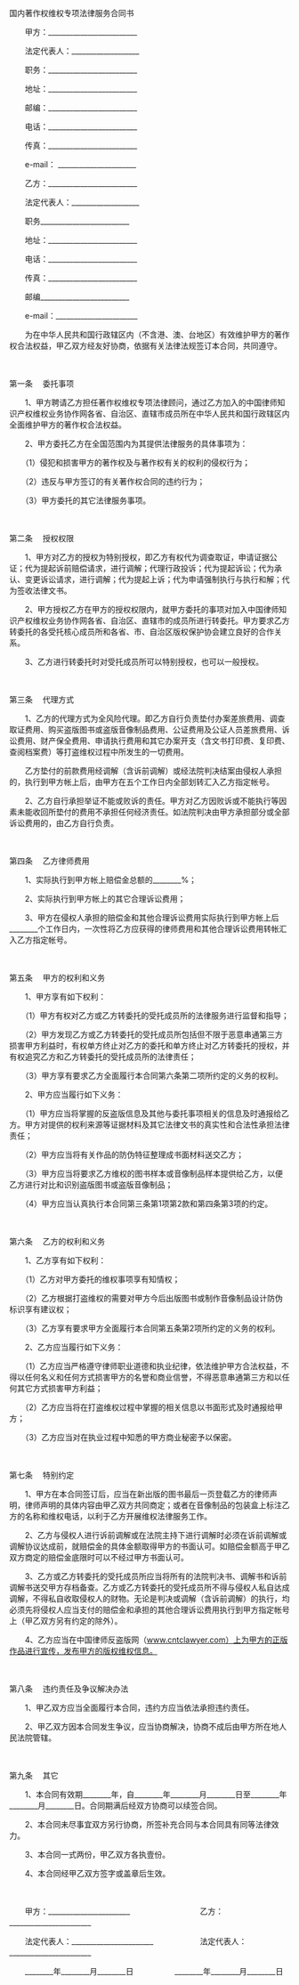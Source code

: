 



国内著作权维权专项法律服务合同书



 

　　甲方：_________________________

　　法定代表人：___________________　　　

　　职务：_________________________

　　地址：_________________________

　　邮编：_________________________

　　电话：_________________________　　　

　　传真：_________________________

　　e-mail： ______________________　　

　　乙方：_________________________

　　法定代表人：___________________　　　　

　　职务_________________________

　　地址：_________________________

　　电话：_________________________

　　传真：_________________________　　　　

　　邮编_________________________

　　e-mail：_______________________　　

　　为在中华人民共和国行政辖区内（不含港、澳、台地区）有效维护甲方的著作权合法权益，甲乙双方经友好协商，依据有关法律法规签订本合同，共同遵守。

　　

第一条
　委托事项　　

　　1、甲方聘请乙方担任著作权维权专项法律顾问，通过乙方加入的中国律师知识产权维权业务协作网各省、自治区、直辖市成员所在中华人民共和国行政辖区内全面维护甲方的著作权合法权益。

　　2、甲方委托乙方在全国范围内为其提供法律服务的具体事项为：

　　（1）侵犯和损害甲方的著作权及与著作权有关的权利的侵权行为；

　　（2）违反与甲方签订的有关著作权合同的违约行为；

　　（3）甲方委托的其它法律服务事项。

　　

第二条
　授权权限　　

　　1、甲方对乙方的授权为特别授权，即乙方有权代为调查取证，申请证据公证；代为提起诉前赔偿请求，进行调解；代理行政投诉；代为提起诉讼；代为承认、变更诉讼请求，进行调解；代为提起上诉；代为申请强制执行与执行和解；代为签收法律文书。

　　2、甲方授权乙方在甲方的授权权限内，就甲方委托的事项对加入中国律师知识产权维权业务协作网各省、自治区、直辖市的成员所进行转委托。甲方要求乙方转委托的各受托核心成员所和各省、市、自治区版权保护协会建立良好的合作关系。

　　3、乙方进行转委托时对受托成员所可以特别授权，也可以一般授权。

　　

第三条
　代理方式　　

　　1、乙方的代理方式为全风险代理。即乙方自行负责垫付办案差旅费用、调查取证费用、购买盗版图书或盗版音像制品费用、公证费用及公证人员差旅费用、诉讼费用、财产保全费用、申请执行费用和其它办案开支（含文书打印费、复印费、查阅档案费）等打盗维权过程中所发生的一切费用。

　　乙方垫付的前款费用经调解（含诉前调解）或经法院判决结案由侵权人承担的，执行到甲方帐上后，由甲方在五个工作日内全部划转汇入乙方指定帐号。

　　2、乙方自行承担举证不能或败诉的责任。甲方对乙方因败诉或不能执行等因素未能收回所垫付的费用不承担任何经济责任。如法院判决由甲方承担部分或全部诉讼费用的，由乙方自行负责。

　　

第四条
　乙方律师费用　　

　　1、实际执行到甲方帐上赔偿金总额的________%；

　　2、实际执行到甲方帐上的其它合理诉讼费用；

　　3、甲方在侵权人承担的赔偿金和其他合理诉讼费用实际执行到甲方帐上后________个工作日内，一次性将乙方应获得的律师费用和其他合理诉讼费用转帐汇入乙方指定帐号。

　　

第五条
　甲方的权利和义务　　

　　1、甲方享有如下权利：

　　（1）甲方有权对乙方或乙方转委托的受托成员所的法律服务进行监督和指导；

　　（2）甲方发现乙方或乙方转委托的受托成员所包括但不限于恶意串通第三方损害甲方利益时，有权单方终止对乙方的委托和单方终止对乙方转委托的授权，并有权追究乙方和乙方转委托的受托成员所的法律责任；

　　（3）甲方享有要求乙方全面履行本合同第六条第二项所约定的义务的权利。

　　2、甲方应当履行如下义务：

　　（1）甲方应当将掌握的反盗版信息及其他与委托事项相关的信息及时通报给乙方。甲方对提供的权利来源等证据材料及其它法律文书的真实性和合法性承担法律责任；

　　（2）甲方应当将有关作品的防伪特征整理成书面材料送交乙方；

　　（3）甲方应当将要求乙方维权的图书样本或音像制品样本提供给乙方，以便乙方进行对比和识别盗版图书或盗版音像制品；

　　（4）甲方应当认真执行本合同第三条第1项第2款和第四条第3项的约定。

　　

第六条
　乙方的权利和义务　　

　　1、乙方享有如下权利：

　　（1）乙方对甲方委托的维权事项享有知情权；

　　（2）乙方根据打盗维权的需要对甲方今后出版图书或制作音像制品设计防伪标识享有建议权；

　　（3）乙方享有要求甲方全面履行本合同第五条第2项所约定的义务的权利。

　　2、乙方应当履行如下义务：

　　（1）乙方应当严格遵守律师职业道德和执业纪律，依法维护甲方合法权益，不得以任何名义和任何方式损害甲方的名誉和商业信誉，不得恶意串通第三方和以任何其它方式损害甲方利益；

　　（2）乙方应当将在打盗维权过程中掌握的相关信息以书面形式及时通报给甲方；

　　（3）乙方应当对在执业过程中知悉的甲方商业秘密予以保密。

　　

第七条
　特别约定　　

　　1、甲方在本合同签订后，应当在新出版的图书最后一页登载乙方的律师声明，律师声明的具体内容由甲乙双方共同商定；或者在音像制品的包装盒上标注乙方的名称和维权电话，以利于乙方开展维权法律服务工作。

　　2、乙方与侵权人进行诉前调解或在法院主持下进行调解时必须在诉前调解或调解协议达成前，就赔偿金的具体金额取得甲方的书面认可。如赔偿金额高于甲乙双方商定的赔偿金底限时可以不经过甲方书面认可。

　　3、乙方或乙方转委托的受托成员所应当将所有的法院判决书、调解书和诉前调解书送交甲方存档备查。乙方或乙方转委托的受托成员所不得与侵权人私自达成调解，不得私自收取侵权人的财物。无论是判决或调解（含诉前调解）的执行，均必须先将侵权人应当支付的赔偿金和承担的其他合理诉讼费用执行到甲方指定帐号上（甲乙双方另有约定的除外）。

　　4、乙方应当在中国律师反盗版网（www.cntclawyer.com）上为甲方的正版作品进行宣传，发布甲方的版权维权信息。

　　

第八条
　违约责任及争议解决办法　　

　　1、甲乙双方应当全面履行本合同，违约方应当依法承担违约责任。

　　2、甲乙双方因本合同发生争议，应当协商解决，协商不成后由甲方所在地人民法院管辖。

　　

第九条
　其它　　

　　1、本合同有效期________年，自________年________月________日至________年________月________日。合同期满后经双方协商可以续签合同。

　　2、本合同未尽事宜双方另行协商，所签补充合同与本合同具有同等法律效力。

　　3、本合同一式两份，甲乙双方各执壹份。

　　4、本合同经甲乙双方签字或盖章后生效。　　

　　

　　甲方：_______________________　　　　　　　　　乙方：_______________________　　

　　法定代表人：_______________________　　　　　　法定代表人：_______________________　　

　　________年________月________日　　　　　 ________年________月________日

　　